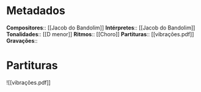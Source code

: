 # Metadados

**Compositores**:: [[Jacob do Bandolim]]
**Intérpretes**:: [[Jacob do Bandolim]]
**Tonalidades**:: [[D menor]]
**Ritmos**:: [[Choro]]
**Partituras**:: [[vibrações.pdf]]
**Gravações**:: 

# Partituras
![[vibrações.pdf]]